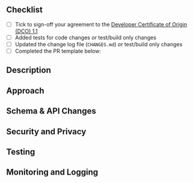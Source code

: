 <!--
Thanks for your hard work, please ensure all items are complete before opening.
-->
## Checklist

- [ ] Tick to sign-off your agreement to the [Developer Certificate of Origin (DCO) 1.1](../blob/master/DCO1.1.txt)
- [ ] Added tests for code changes _or_ test/build only changes
- [ ] Updated the change log file (`CHANGES.md`) _or_ test/build only changes
- [ ] Completed the PR template below:

## Description
<!--
Provide a short description; saving the detail for the `Approach` section

Also EITHER:
Link to issue this PR is resolving, use the Fixes #nnn form so that the
issue closes automatically when the PR merges e.g.:

Fixes #23

OR

For PRs without an associated issue and/or test/build issues

### 1. Steps to reproduce and the simplest code sample possible to demonstrate the issue
### 2. What you expected to happen
### 3. What actually happened
-->

## Approach

<!--
Be brief: which component(s) of the code base does the fix focus on.

A place to note whether the part of the code base that is being worked is
particularly sensitive.
-->

## Schema & API Changes

<!--
EITHER:

- "No change"

OR

For public API (as opposed to internal) changes

- "Fixing bug in API, will change x in such-and-such way"
-->

## Security and Privacy

<!--
EITHER:

- "No change"

OR

"Making changes in e.g. auth|https|encryption|io
need to be careful about..."

-->

## Testing

<!--
EITHER:

- Added new tests:
    - test x
    - test y
    - test z

OR

- Modified existing tests because ...

OR

- N/A build or packaging only changes

OR

In exceptional circumstances there may be a good reason we can't add automated
tests, for example if a specific device is required to reproduce a problem.

- No new tests because...
-->

## Monitoring and Logging
<!--
EITHER:

- "No change"

OR

- "Added new log line X..."
-->
